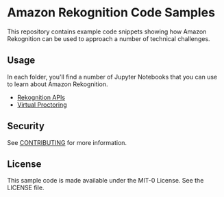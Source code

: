 # Amazon Rekognition Code Samples

This repository contains example code snippets showing how Amazon Rekognition can be used to approach a number of technical challenges.

## Usage

In each folder, you'll find a number of Jupyter Notebooks that you can use to learn about Amazon Rekognition.
* [Rekognition APIs](./rekognition-apis)
* [Virtual Proctoring](./virtual-proctoring)

## Security

See [CONTRIBUTING](CONTRIBUTING.md#security-issue-notifications) for more information.

## License

This sample code is made available under the MIT-0 License. See the LICENSE file.